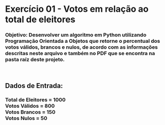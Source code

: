 <h1>Exercício 01 - Votos em relação ao total de eleitores</h1>

<h3>Objetivo: Desenvolver um algoritmo em Python utilizando Programação Orientada a Objetos que retorne o percentual dos votos válidos, brancos e nulos, de acordo com as informações descritas neste arquivo e também no PDF que se encontra na pasta raíz deste projeto. </h3>
<br>
<h2>Dados de Entrada:</h2>
<h3>Total de Eleitores = 1000
<br>Votos Válidos = 800
<br>Votos Brancos = 150
<br>Votos Nulos = 50
</h3>
